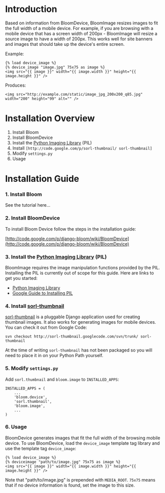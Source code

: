 # Introduction #

Based on information from BloomDevice, BloomImage resizes images to fit the full width of a mobile device. For example, if you are browsing with a mobile device that has a screen width of 200px - BloomImage will resize a source image to have a width of 200px. This works well for site banners and images that should take up the device's entire screen.

Example:

```
{% load device_image %}
{% device_image "image.jpg" 75x75 as image %}
<img src="{{ image }}" width="{{ image.width }}" height="{{ image.height }}" />
```

Produces:
```
<img src="http://example.com/static/image_jpg_200x200_q85.jpg" width="200" height="99" alt="" />
```

# Installation Overview #


  1. Install Bloom
  1. Install BloomDevice
  1. Install the [Python Imaging Library](http://effbot.org/zone/pil-index.htm) (PIL)
  1. Install `[http://code.google.com/p/sorl-thumbnail/ sorl-thumbnail]`
  1. Modify `settings.py`
  1. Usage

# Installation Guide #

### 1. Install Bloom ###

See the tutorial here...

### 2. Install BloomDevice ###

To install Bloom Device follow the steps in the installation guide:

[http://code.google.com/p/django-bloom/wiki/BloomDevice](http://code.google.com/p/django-bloom/wiki/BloomDevice)

### 3. Install the [Python Imaging Library](http://effbot.org/zone/pil-index.htm) (PIL) ###

BloomImage requires the image manipulation functions provided by the PIL. Installing the PIL is currently out of scope for this guide. Here are links to get you started:

  * [Python Imaging Library](http://effbot.org/zone/pil-index.htm)
  * [Google Guide to Installing PIL](http://code.google.com/appengine/docs/images/installingPIL.html)

### 4. Install [sorl-thumbnail](http://code.google.com/p/sorl-thumbnail/) ###

[sorl-thumbnail](http://code.google.com/p/sorl-thumbnail/) is a pluggable Django application used for creating thumbnail images. It also works for generating images for mobile devices. You can check it out from Google Code:

```
svn checkout http://sorl-thumbnail.googlecode.com/svn/trunk/ sorl-thumbnail
```

At the time of writing `sorl-thumbnail` has not been packaged so you will need to place it in on your Python Path yourself.

### 5. Modify `settings.py` ###

Add `sorl.thumbnail` and `bloom.image` to `INSTALLED_APPS`:

```
INSTALLED_APPS = (
    ...
    'bloom.device',
    'sorl.thumbnail',
    'bloom.image',
    ...
)
```

### 6. Usage ###

BloomDevice generates images that fit the full width of the browsing mobile device. To use BloomDevice, load the `device_image` template tag library and use the template tag `device_image`:

```
{% load device_image %}
{% deviceimage "path/to/image.jpg" 75x75 as image %}
<img src="{{ image }}" width="{{ image.width }}" height="{{ image.height }}" />
```

Note that "path/to/image.jpg" is prepended with `MEDIA_ROOT`. `75x75` means that if no device information is found, set the image to this size.